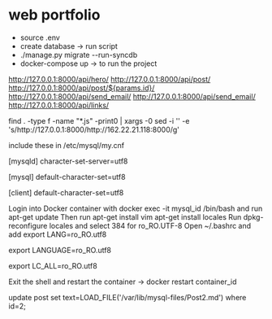 # web portfolio
- source .env
- create database -> run script
- ./manage.py migrate --run-syncdb
- docker-compose up -> to run the project


http://127.0.0.1:8000/api/hero/
http://127.0.0.1:8000/api/post/
http://127.0.0.1:8000/api/post/${params.id}/
http://127.0.0.1:8000/api/send_email/
http://127.0.0.1:8000/api/send_email/
http://127.0.0.1:8000/api/links/

find . -type f -name "*.js" -print0 | xargs -0 sed -i '' -e 's/http\:\/\/127\.0\.0\.1\:8000/http\:\/\/162\.22\.21\.118\:8000/g'


include these in /etc/mysql/my.cnf

[mysqld]
character-set-server=utf8

[mysql]
default-character-set=utf8

[client]
default-character-set=utf8


Login into Docker container with docker exec -it mysql_id /bin/bash and run apt-get update
Then run apt-get install vim apt-get install locales
Run dpkg-reconfigure locales and select 384 for ro_RO.UTF-8
Open ~/.bashrc and add
export LANG=ro_RO.utf8

export LANGUAGE=ro_RO.utf8

export LC_ALL=ro_RO.utf8

Exit the shell and restart the container -> docker restart container_id

update post set text=LOAD_FILE('/var/lib/mysql-files/Post2.md') where id=2;